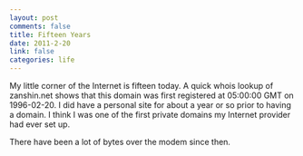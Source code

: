 ```yaml
--- 
layout: post
comments: false
title: Fifteen Years
date: 2011-2-20
link: false
categories: life
---
```

My little corner of the Internet is fifteen today. A quick whois lookup of zanshin.net shows that this domain was first registered at 05:00:00 GMT on 1996-02-20. I did have a personal site for about a year or so prior to having a domain. I think I was one of the first private domains my Internet provider had ever set up.

There have been a lot of bytes over the modem since then.
